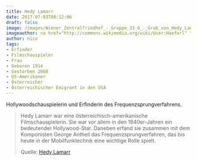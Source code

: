 ```yaml
---
title: Hedy Lamarr
date: 2017-07-03T08:12:06
draft: false
image: /images/Wiener_Zentralfriedhof_-_Gruppe_33_G_-_Grab_von_Hedy_Lamarr.jpg
imageauthor: <a href="http://commons.wikimedia.org/wiki/User:Haeferl" title="User:Haeferl">Haeferl</a>
author: nico
tags:
- Erfinder
- Filmschauspieler
- Frau
- Geboren 1914
- Gestorben 2000
- US-Amerikaner
- Österreicher
- Österreichischer Emigrant in den USA
---
```


Hollywoodschauspielerin und Erfinderin des Frequenzsprungverfahrens.

> Hedy Lamarr war eine österreichisch-amerikanische Filmschauspielerin. Sie war vor allem in den 1940er-Jahren ein bedeutender Hollywood-Star. Daneben erfand sie zusammen mit dem Komponisten George Antheil das Frequenzsprungverfahren, das bis heute in der Mobilfunktechnik eine wichtige Rolle spielt.
>
> Quelle: [Hedy Lamarr](https://de.wikipedia.org/wiki/Hedy_Lamarr)